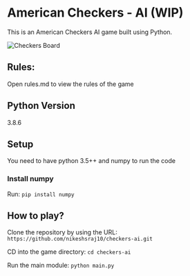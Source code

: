 # American Checkers - AI (WIP)

This is an American Checkers AI game built using Python.

  ![Checkers Board](https://github.com/nikeshsraj10/checkers-ai/blob/main/images/board.PNG)
## Rules:
Open rules.md to view the rules of the game


## Python Version 

3.8.6

## Setup
  You need to have python 3.5++ and numpy to run the code

  ### Install numpy
  Run: `pip install numpy`

## How to play?

Clone the repository by using the URL: `https://github.com/nikeshsraj10/checkers-ai.git`

CD into the game directory: `cd checkers-ai`

Run the main module: `python main.py`
